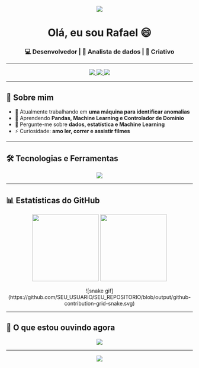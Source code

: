 <p align="center">
  <img src="https://capsule-render.vercel.app/api?type=waving&color=gradient&height=180&section=header&text=👋%20Bem-vindo(a)!&fontSize=30&fontAlignY=35" />
</p>

<h1 align="center">Olá, eu sou Rafael 😄</h1>
<h3 align="center">💻 Desenvolvedor | 🚀 Analista de dados | 🎨 Criativo</h3>

---

<p align="center">
  <a href="https://github.com/raf7525">
    <img src="https://img.shields.io/github/followers/raf7525?label=Seguidores&style=for-the-badge&logo=github" />
  </a>
  <a href="https://www.linkedin.com/in/rafael-barros-2b82242a6/">
    <img src="https://img.shields.io/badge/-LinkedIn-blue?style=for-the-badge&logo=linkedin&logoColor=white" />
  </a>
  <a href="mailto:rafaplanisa37@gmail.com">
    <img src="https://img.shields.io/badge/-Gmail-red?style=for-the-badge&logo=gmail&logoColor=white" />
  </a>
</p>

---

## 🚀 Sobre mim
- 🔭 Atualmente trabalhando em **uma máquina para identificar anomalias**
- 🌱 Aprendendo **Pandas, Machine Learning e Controlador de Domínio**
- 💬 Pergunte-me sobre **dados, estatística e Machine Learning**
- ⚡ Curiosidade: **amo ler, correr e assistir filmes**

---

## 🛠️ Tecnologias e Ferramentas
<p align="center">
  <img src="https://skillicons.dev/icons?i=js,ts,react,nodejs,python,java,html,css,git,github,docker,linux,vscode&theme=dark" />
</p>

---

## 📊 Estatísticas do GitHub
<p align="center">
  <img src="https://github-readme-stats.vercel.app/api?username=raf7525&show_icons=true&theme=tokyonight&count_private=true" height="180em" />
  <img src="https://github-readme-streak-stats.herokuapp.com/?user=raf7525&theme=tokyonight" height="180em" />
</p>

<p align="center">
  ![snake gif](https://github.com/SEU_USUARIO/SEU_REPOSITORIO/blob/output/github-contribution-grid-snake.svg)
</p>

---

## 🎵 O que estou ouvindo agora
<p align="center">
  <img src="https://spotify-github-profile.vercel.app/api/view?uid=seu_spotify_id&cover_image=true&theme=novatorem&show_offline=false&background_color=121212&interchange=true" />
</p>

---

<p align="center">
  <img src="https://capsule-render.vercel.app/api?type=waving&color=gradient&height=120&section=footer" />
</p>
